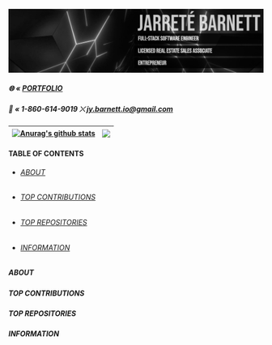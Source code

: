 ![Banner](https://github.com/jarretebarnett/jarretebarnett/blob/main/widebanner.png)
##### 🌐 « <a href="https://jarretebarnett.github.io">PORTFOLIO</a>
##### 📱 « 1-860-614-9019 ⤬ jy.barnett.io@gmail.com
| <a href="https://github.com/anuraghazra/github-readme-stats"><img align="center" src="https://github-readme-stats.vercel.app/api?username=jarretebarnett&hide=stars&show_icons=true&theme=algolia" alt="Anurag's github stats" /></a> | <a href="https://github.com/anuraghazra/github-readme-stats"><img align="center" src="https://github-readme-stats.vercel.app/api/top-langs/?username=jarretebarnett&layout=compact&theme=algolia" /></a> |
| ------------- | ------------- |

#### TABLE OF CONTENTS
* ###### [ABOUT](#about)
* ###### [TOP CONTRIBUTIONS](#top-contributions)
* ###### [TOP REPOSITORIES](#top-repositories)
* ###### [INFORMATION](#information)

##### ABOUT
##### TOP CONTRIBUTIONS
##### TOP REPOSITORIES
##### INFORMATION
